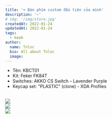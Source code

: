 ```yaml
---
title: '⌨️ Bàn phím custom đầu tiên của mình'
description: '~'
# img: '/img/store.jpg'
createdAt: 2022-01-24
updatedAt: 2022-01-24
tags:
  - keeb
author:
  name: Tnloc
  bio: All about Tnloc
  image: 
---
```


<!--more-->
<p> <ul>
    <li>Tên: <span class="font-bold">KBCT01</span>
    </li>
    <li>Kit: <span class="font-bold">Feker FK84T</span>
    </li>
    <li>Switches: <span class="font-bold">AKKO CS Switch – Lavender Purple</span>
    </li>
    <li>Keycap set: <span class="font-bold">"PLASTIC" (clone) - XDA Profiles </span> 
    </li></ul>
  <br>
  <img
    src="/img/articles/my-first-custom-keyboard/FullSizeRender.jpg"
    class="object-cover rounded-2xl"
  />
  <br>
  <img
    src="/img/articles/my-first-custom-keyboard/FullSizeRender(1).jpg"
    class="object-cover rounded-2xl"
  />
  <br>
  <img
    src="/img/articles/my-first-custom-keyboard/FullSizeRender(2).jpg"
    class="object-cover rounded-2xl"
  /> </p>

